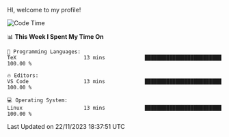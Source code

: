 HI, welcome to my profile!
<!--START_SECTION:waka-->
![Code Time](http://img.shields.io/badge/Code%20Time-1%2C796%20hrs-blue)

📊 **This Week I Spent My Time On** 

```text
💬 Programming Languages: 
TeX                      13 mins             █████████████████████████   100.00 % 

🔥 Editors: 
VS Code                  13 mins             █████████████████████████   100.00 % 

💻 Operating System: 
Linux                    13 mins             █████████████████████████   100.00 % 
```


 Last Updated on 22/11/2023 18:37:51 UTC
<!--END_SECTION:waka-->
